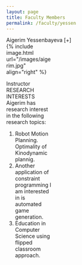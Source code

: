 ```yaml
---
layout: page
title: Faculty Members
permalink: /faculty/yessen
---
```


<div class="container" markdown="1">
<div class="header" markdown="1">Aigerim Yessenbayeva [+]
</div>
<div class="content" markdown="1" style="height:150px;width:120px">
{% include image.html url="/images/aigerim.jpg" align="right" %}

Instructor
RESEARCH INTERESTS
Aigerim has research interest in the following research topics:
1. Robot Motion Planning. Optimality of Kinodynamic plannig.
2. Another application of constraint programming I am interested in is automated game generation.
3. Education in Computer Science using flipped classroom approach.
</div>
</div>
